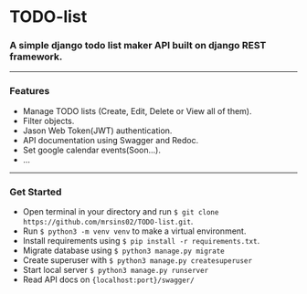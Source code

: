 # TODO-list

### A simple django todo list maker API built on django REST framework.

---

### Features

- Manage TODO lists (Create, Edit, Delete or View all of them).
- Filter objects.
- Jason Web Token(JWT) authentication.
- API documentation using Swagger and Redoc.
- Set google calendar events(Soon...).
- ...

---

### Get Started

- Open terminal in your directory and run `$ git clone https://github.com/mrsins02/TODO-list.git`.
- Run `$ python3 -m venv venv` to make a virtual environment.
- Install requirements using `$ pip install -r requirements.txt`.
- Migrate database using `$ python3 manage.py migrate`
- Create superuser with `$ python3 manage.py createsuperuser`
- Start local server `$ python3 manage.py runserver`
- Read API docs on `{localhost:port}/swagger/`


